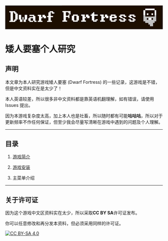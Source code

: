![title image](/imgs/title_image.png)

# 矮人要塞个人研究

## 声明

本文章为本人研究游戏矮人要塞 (Dwarf Fortress) 的一些记录，这游戏是不错，但是中文资料实在是太少了！

本人英语较差，所以很多非中文资料都是靠英语机翻理解，如有错误，请使用 Issues 提出。

因为本游戏复杂度太高，加上本人也是社畜，所以随时都有可能**咕咕咕**，所以对于更新频率不作任何保证，但至少我会尽量写清晰在游戏中遇到的问题及个人理解。

---

## 目录

1. [游戏简介](/markdown/1.game_introduction.md)

2. [游戏安装](/markdown/2.game_installation.md)

3. 主菜单介绍

---

## 关于许可证

因为这个游戏中文区资料实在太少，所以采取**CC BY SA**许可证发布。

你可以任意修改和再分发本资料，但必须采用同样的许可证。

[![CC BY-SA 4.0][cc-by-sa-image]][cc-by-sa]

[cc-by-sa]: http://creativecommons.org/licenses/by-sa/4.0/
[cc-by-sa-image]: https://licensebuttons.net/l/by-sa/4.0/88x31.png
[cc-by-sa-shield]: https://img.shields.io/badge/License-CC%20BY--SA%204.0-lightgrey.svg
